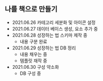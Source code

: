 ## 나를 책으로 만들기

* 2021.06.26 카테고리 세분화 및 아이콘 설정
* 2021.06.27 데이터 베이스 생성, 요소 추가 중
* 2021.06.28 성장하는 법 스키마 제작 중
	* 내용 구분 완료
* 2021.06.29 성장하는 법 DB 정리
	* 내용 채우는 중
	* 템플릿 재작 중
* 2021.06.30 구성 약소화
	* DB 구성 중
